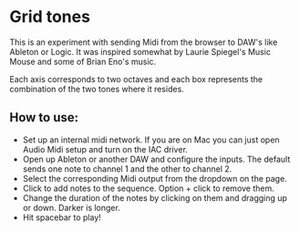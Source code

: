 # Grid tones
This is an experiment with sending Midi from the browser to DAW's like Ableton or Logic.
It was inspired somewhat by Laurie Spiegel's Music Mouse and some of Brian Eno's music.

Each axis corresponds to two octaves and each box represents the combination of the two tones where it resides.

## How to use:
- Set up an internal midi network. If you are on Mac you can just open Audio Midi setup and turn on the IAC driver. 
- Open up Ableton or another DAW and configure the inputs. The default sends one note to channel 1 and the other to channel 2.
- Select the corresponding Midi output from the dropdown on the page.
- Click to add notes to the sequence. Option + click to remove them.
- Change the duration of the notes by clicking on them and dragging up or down. Darker is longer.
- Hit spacebar to play!
